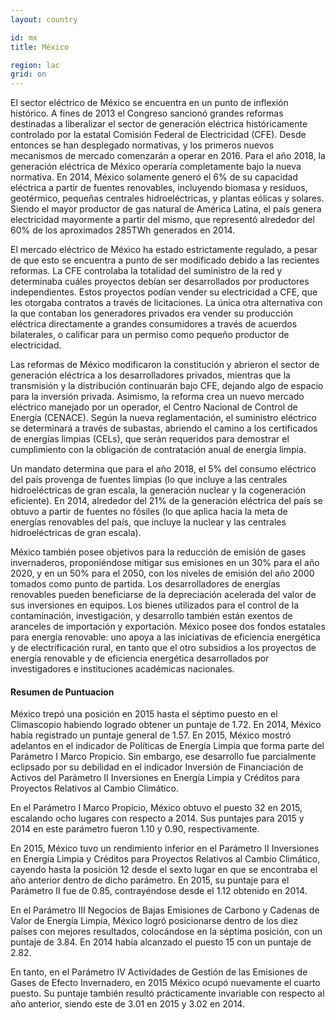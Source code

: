 ```yaml
---
layout: country

id: mx
title: México

region: lac
grid: on
---
```

El sector eléctrico de México se encuentra en un punto de inflexión histórico. A fines de 2013 el Congreso sancionó grandes reformas destinadas a liberalizar el sector de generación eléctrica históricamente controlado por la estatal Comisión Federal de Electricidad (CFE). Desde entonces se han desplegado normativas, y los primeros nuevos mecanismos de mercado comenzarán a operar en 2016. Para el año 2018, la generación eléctrica de México operaría completamente bajo la nueva normativa.
En 2014, México solamente generó el 6% de su capacidad eléctrica a partir de fuentes renovables, incluyendo biomasa y residuos, geotérmico, pequeñas centrales hidroeléctricas, y plantas eólicas y solares. Siendo el mayor productor de gas natural de América Latina, el país genera electricidad mayormente a partir del mismo, que representó alrededor del 60% de los aproximados 285TWh generados en 2014.

El mercado eléctrico de México ha estado estrictamente regulado, a pesar de que esto se encuentra a punto de ser modificado debido a las recientes reformas. La CFE controlaba la totalidad del suministro de la red y determinaba cuáles proyectos debían ser desarrollados por productores independientes. Estos proyectos podían vender su electricidad a CFE, que les otorgaba contratos a través de licitaciones. La única otra alternativa con la que contaban los generadores privados era vender su producción eléctrica directamente a grandes consumidores a través de acuerdos bilaterales, o calificar para un permiso como pequeño productor de electricidad.

Las reformas de México modificaron la constitución y abrieron el sector de generación eléctrica a los desarrolladores privados, mientras que la transmisión y la distribución continuarán bajo CFE, dejando algo de espacio para la inversión privada. Asimismo, la reforma crea un nuevo mercado eléctrico manejado por un operador, el Centro Nacional de Control de Energía (CENACE). Según la nueva reglamentación, el suministro eléctrico se determinará a través de subastas, abriendo el camino a los certificados de energías limpias (CELs), que serán requeridos para demostrar el cumplimiento con la obligación de contratación anual de energía limpia.

Un mandato determina que para el año 2018, el 5% del consumo eléctrico del país provenga de fuentes limpias (lo que incluye a las centrales hidroeléctricas de gran escala, la generación nuclear y la cogeneración eficiente). En 2014, alrededor del 21% de la generación eléctrica del país se obtuvo a partir de fuentes no fósiles (lo que aplica hacia la meta de energías renovables del país, que incluye la nuclear y las centrales hidroeléctricas de gran escala).

México también posee objetivos para la reducción de emisión de gases invernaderos, proponiéndose mitigar sus emisiones en un 30% para el año 2020, y en un 50% para el 2050, con los niveles de emisión del año 2000 tomados como punto de partida.
Los desarrolladores de energías renovables pueden beneficiarse de la depreciación acelerada del valor de sus inversiones en equipos. Los bienes utilizados para el control de la contaminación, investigación, y desarrollo también están exentos de aranceles de importación y exportación. México posee dos fondos estatales para energía renovable: uno apoya a las iniciativas de eficiencia energética y de electrificación rural, en tanto que el otro subsidios a los proyectos de energía renovable y de eficiencia energética desarrollados por investigadores e instituciones académicas nacionales.

#### Resumen de Puntuacion

México trepó una posición en 2015 hasta el séptimo puesto en el Climascopio habiendo logrado obtener un puntaje de 1.72. En 2014, México había registrado un puntaje general de 1.57.
En 2015, México mostró adelantos en el indicador de Políticas de Energía Limpia que forma parte del Parámetro I Marco Propicio. Sin embargo, ese desarrollo fue parcialmente eclipsado por su debilidad en el indicador Inversión de Financiación de Activos  del Parámetro II Inversiones en Energía Limpia y Créditos para Proyectos Relativos al Cambio Climático.

En el Parámetro I Marco Propicio, México obtuvo el puesto 32 en 2015, escalando ocho lugares con respecto a 2014. Sus puntajes para 2015 y 2014 en este parámetro fueron 1.10 y 0.90, respectivamente. 

En 2015, México tuvo un rendimiento inferior en el Parámetro II Inversiones en Energía Limpia y Créditos para Proyectos Relativos al Cambio Climático, cayendo hasta la posición 12 desde el sexto lugar en que se encontraba el año anterior dentro de dicho parámetro. En 2015, su puntaje para el Parámetro II fue de 0.85, contrayéndose desde el 1.12 obtenido en 2014.

En el Parámetro III Negocios de Bajas Emisiones de Carbono y Cadenas de Valor de Energía Limpia, México logró posicionarse dentro de los diez países con mejores resultados, colocándose en la séptima posición, con un puntaje de 3.84. En 2014 había alcanzado el puesto 15 con un puntaje de 2.82.

En tanto, en el Parámetro IV Actividades de Gestión de las Emisiones de Gases de Efecto Invernadero, en 2015 México ocupó nuevamente el cuarto puesto. Su puntaje también resultó prácticamente invariable con respecto al año anterior, siendo este de 3.01 en 2015 y 3.02 en 2014.
